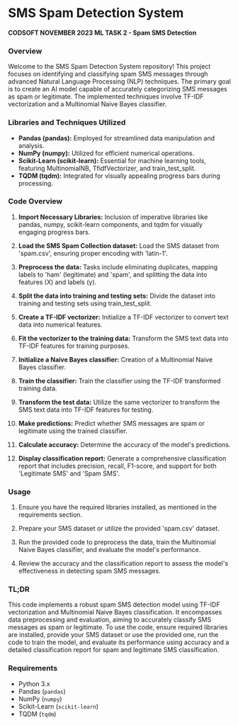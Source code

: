 # SMS Spam Detection System

**CODSOFT NOVEMBER 2023 ML TASK 2 - Spam SMS Detection**

### Overview

Welcome to the SMS Spam Detection System repository! This project focuses on identifying and classifying spam SMS messages through advanced Natural Language Processing (NLP) techniques. The primary goal is to create an AI model capable of accurately categorizing SMS messages as spam or legitimate. The implemented techniques involve TF-IDF vectorization and a Multinomial Naive Bayes classifier.

### Libraries and Techniques Utilized

- **Pandas (pandas):** Employed for streamlined data manipulation and analysis.
- **NumPy (numpy):** Utilized for efficient numerical operations.
- **Scikit-Learn (scikit-learn):** Essential for machine learning tools, featuring MultinomialNB, TfidfVectorizer, and train_test_split.
- **TQDM (tqdm):** Integrated for visually appealing progress bars during processing.

### Code Overview

1. **Import Necessary Libraries:** Inclusion of imperative libraries like pandas, numpy, scikit-learn components, and tqdm for visually engaging progress bars.

2. **Load the SMS Spam Collection dataset:** Load the SMS dataset from 'spam.csv', ensuring proper encoding with 'latin-1'.

3. **Preprocess the data:** Tasks include eliminating duplicates, mapping labels to 'ham' (legitimate) and 'spam', and splitting the data into features (X) and labels (y).

4. **Split the data into training and testing sets:** Divide the dataset into training and testing sets using train_test_split.

5. **Create a TF-IDF vectorizer:** Initialize a TF-IDF vectorizer to convert text data into numerical features.

6. **Fit the vectorizer to the training data:** Transform the SMS text data into TF-IDF features for training purposes.

7. **Initialize a Naive Bayes classifier:** Creation of a Multinomial Naive Bayes classifier.

8. **Train the classifier:** Train the classifier using the TF-IDF transformed training data.

9. **Transform the test data:** Utilize the same vectorizer to transform the SMS text data into TF-IDF features for testing.

10. **Make predictions:** Predict whether SMS messages are spam or legitimate using the trained classifier.

11. **Calculate accuracy:** Determine the accuracy of the model's predictions.

12. **Display classification report:** Generate a comprehensive classification report that includes precision, recall, F1-score, and support for both 'Legitimate SMS' and 'Spam SMS'.

### Usage

1. Ensure you have the required libraries installed, as mentioned in the requirements section.

2. Prepare your SMS dataset or utilize the provided 'spam.csv' dataset.

3. Run the provided code to preprocess the data, train the Multinomial Naive Bayes classifier, and evaluate the model's performance.

4. Review the accuracy and the classification report to assess the model's effectiveness in detecting spam SMS messages.

### TL;DR

This code implements a robust spam SMS detection model using TF-IDF vectorization and Multinomial Naive Bayes classification. It encompasses data preprocessing and evaluation, aiming to accurately classify SMS messages as spam or legitimate. To use the code, ensure required libraries are installed, provide your SMS dataset or use the provided one, run the code to train the model, and evaluate its performance using accuracy and a detailed classification report for spam and legitimate SMS classification.

### Requirements

- Python 3.x
- Pandas (`pandas`)
- NumPy (`numpy`)
- Scikit-Learn (`scikit-learn`)
- TQDM (`tqdm`)
